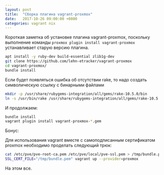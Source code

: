 ```yaml
---
layout: post
title:  "Сборка плагина vagrant-proxmox"
date:   2017-10-26 09:00:00 +0800
categories: vagrant nix
---
```


Короткая заметка об установке плагина vagrant-proxmox, поскольку выполнение команды `proxmox plugin install vagrant-proxmox` устанавливает старую версию плагина.

```sh
apt install -y ruby-dev build-essential zlib1g-dev
git clone https://github.com/lehn-etracker/vagrant-proxmox
cd vagrant-proxmox/
bundle install
```

Если будет появляться ошибка об отсутствии rake, то надо создать символическую ссылку с бинарными файлами
```sh
mkdir -p /usr/share/rubygems-integration/all/gems/rake-10.5.0/bin
ln -s /usr/bin/rake /usr/share/rubygems-integration/all/gems/rake-10.5.0/bin/
```

И продолжаем:
```sh
bundle install
vagrant plugin install vagrant-proxmox-*.gem
```

Бонус:

Для использования vagrant вместе с самоподписанным сертификатом proxmox необходимо проделать следующий трюк:
```sh
cat /etc/pve/pve-root-ca.pem /etc/pve/local/pve-ssl.pem > /tmp/bundle.pem
SSL_CERT_FILE="/tmp/bundle.pem" vagrant up --provider=proxmox
```

На этом все.